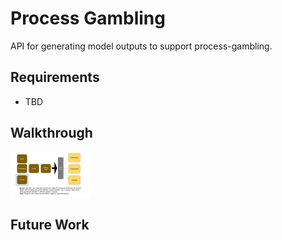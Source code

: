 # Process Gambling

API for generating model outputs to support process-gambling.

## Requirements

- TBD

## Walkthrough

<img src="docs/de_fig0.jpg" alt="DE-Fig0" width=128/>


## Future Work

